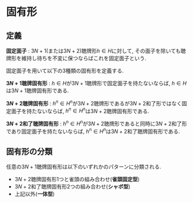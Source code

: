 # 固有形

## 定義

**固定面子**
: $3N+1$(または$3N+2$)聴牌形$h \in H$に対して, その面子を除いても聴牌形を維持し待ちを不変に保つならばこれを固定面子という. 

固定面子を用いて以下の3種類の固有形を定義する.

**$3N+1$聴牌固有形**
: $h \in H$が$3N+1$聴牌形で固定面子を持たないならば, $h \in H$は$3N+1$聴牌固有形である. 

**$3N+2$聴牌固有形**
: $h^n \in H^n$が$3N+2$聴牌形であるが$3N+2$和了形ではなく固定面子を持たないならば, $h^n \in H^n$は$3N+2$聴牌固有形である. 

**$3N+2$和了聴牌固有形**
: $h^n \in H^n$が$3N+2$聴牌形であると同時に$3N+2$和了形であり固定面子を持たないならば, $h^n \in H^n$は$3N+2$和了聴牌固有形である. 

## 固有形の分類

任意の$3N+1$聴牌固有形は以下のいずれかのパターンに分類される.

- $3N+2$聴牌固有形1つと雀頭の組み合わせ(**雀頭固定型**)
- $3N+2$和了聴牌固有形2つの組み合わせ(**シャボ型**)
- 上記以外(**一体型**)
